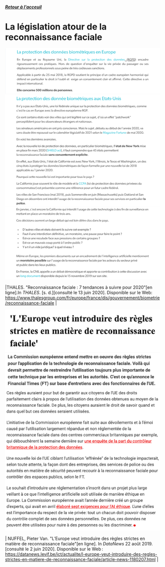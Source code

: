 ##### [Retour à l'acceuil](index.md) 

# La législation atour de la reconnaissance faciale 

![Législation](images/R.2.0..png)
![Législation](images/R.2.1.png)
![Législation](images/R.2.2..png)

|THALES. "Reconnaissance faciale : 7 tendances à suivre pour 2020"[en ligne].In *THALES*. [s. d.][consulté le 13 juin 2020]. Disponible sur le Web: <https://www.thalesgroup.com/fr/europe/france/dis/gouvernement/biometrie/reconnaissance-faciale> |

![Législation 2](images/L1.png)
![Législation 2](images/L2.png)
![Législation 2](images/L3.png)

| NUFFEL, Pieter Van. "L’Europe veut introduire des règles strictes en matière de reconnaissance faciale"[en ligne]. In *DataNews* 22 août 2019. [consulté le 2 juin 2020]. Disponible sur le Web : <https://datanews.levif.be/ict/actualite/l-europe-veut-introduire-des-regles-strictes-en-matiere-de-reconnaissance-faciale/article-news-1180207.html> |

